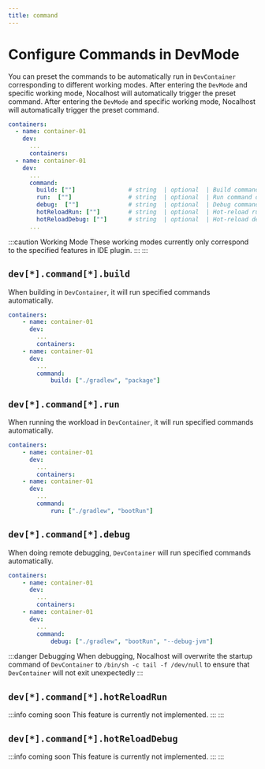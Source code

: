 ```yaml
---
title: command
---
```


# Configure Commands in DevMode

You can preset the commands to be automatically run in `DevContainer` corresponding to different working modes. After entering the `DevMode` and specific working mode, Nocalhost will automatically trigger the preset command. After entering the `DevMode` and specific working mode, Nocalhost will automatically trigger the preset command.

```yaml
containers:
  - name: container-01
    dev:
      ...
      containers:
  - name: container-01
    dev:
      ...
      command:
        build: [""]               # string  | optional  | Build command of the workload
        run:  [""]                # string  | optional  | Run command of the workload
        debug:  [""]              # string  | optional  | Debug command of the workload
        hotReloadRun: [""]        # string  | optional  | Hot-reload run command of the workload
        hotReloadDebug: [""]      # string  | optional  | Hot-reload debug command of the workload
      ...
```

:::caution Working Mode These working modes currently only correspond to the specified features in IDE plugin. ::: :::

## `dev[*].command[*].build`

When building in `DevContainer`, it will run specified commands automatically.

```yaml
containers:
    - name: container-01
      dev:
        ...
        containers:
    - name: container-01
      dev:
        ...
        command:
            build: ["./gradlew", "package"]
```

## `dev[*].command[*].run`

When running the workload in `DevContainer`, it will run specified commands automatically.

```yaml
containers:
    - name: container-01
      dev:
        ...
        containers:
    - name: container-01
      dev:
        ...
        command:
            run: ["./gradlew", "bootRun"]
```

## `dev[*].command[*].debug`

When doing remote debugging, `DevContainer` will run specified commands automatically.

```yaml
containers:
    - name: container-01
      dev:
        ...
        containers:
    - name: container-01
      dev:
        ...
        command:
            debug: ["./gradlew", "bootRun", "--debug-jvm"]
```

:::danger Debugging When debugging, Nocalhost will overwrite the startup command of `DevContainer` to `/bin/sh -c tail -f /dev/null` to ensure that `DevContainer` will not exit unexpectedly :::

## `dev[*].command[*].hotReloadRun`

:::info coming soon This feature is currently not implemented. ::: :::

## `dev[*].command[*].hotReloadDebug`

:::info coming soon This feature is currently not implemented. ::: :::
